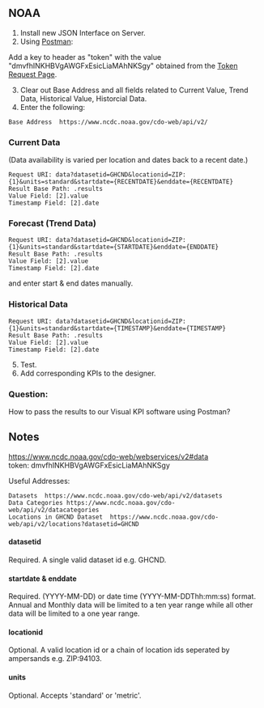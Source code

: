  ## NOAA
 
 1. Install new JSON Interface on Server.</br>
 2. Using [Postman](https://www.getpostman.com/docs/introduction):
 
 Add a key to header as "token" with the value "dmvfhINKHBVgAWGFxEsicLiaMAhNKSgy" obtained from the [Token Request Page](https://www.ncdc.noaa.gov/cdo-web/token).

 3. Clear out Base Address and all fields related to Current Value, Trend Data, Historical Value, Historcial Data.</br>
 4. Enter the following:</br>
 ```
 Base Address  https://www.ncdc.noaa.gov/cdo-web/api/v2/
 ```
 
 ### Current Data
 (Data availability is varied per location and dates back to a recent date.)
 ```
 Request URI: data?datasetid=GHCND&locationid=ZIP:{1}&units=standard&startdate={RECENTDATE}&enddate={RECENTDATE}
 Result Base Path: .results
 Value Field: [2].value
 Timestamp Field: [2].date
  ```
  
 ### Forecast (Trend Data)
 ```
 Request URI: data?datasetid=GHCND&locationid=ZIP:{1}&units=standard&startdate={STARTDATE}&enddate={ENDDATE}
 Result Base Path: .results
 Value Field: [2].value
 Timestamp Field: [2].date
 ```
 and enter start & end dates manually.
 
 ### Historical Data
 ```
 Request URI: data?datasetid=GHCND&locationid=ZIP:{1}&units=standard&startdate={TIMESTAMP}&enddate={TIMESTAMP}
 Result Base Path: .results
 Value Field: [2].value
 Timestamp Field: [2].date
 ```
 
 5. Test.
 6. Add corresponding KPIs to the designer.

### Question:
How to pass the results to our Visual KPI software using Postman?

## Notes
https://www.ncdc.noaa.gov/cdo-web/webservices/v2#data
</br>token:	dmvfhINKHBVgAWGFxEsicLiaMAhNKSgy

 Useful Addresses:
 ```
 Datasets  https://www.ncdc.noaa.gov/cdo-web/api/v2/datasets
 Data Categories https://www.ncdc.noaa.gov/cdo-web/api/v2/datacategories
 Locations in GHCND Dataset  https://www.ncdc.noaa.gov/cdo-web/api/v2/locations?datasetid=GHCND
 ```

#### datasetid 
Required. A single valid dataset id e.g. GHCND.

#### startdate & enddate
Required. (YYYY-MM-DD) or date time (YYYY-MM-DDThh:mm:ss) format. Annual and Monthly data will be limited to a ten year range while all other data will be limited to a one year range.

#### locationid
Optional. A valid location id or a chain of location ids seperated by ampersands e.g. ZIP:94103.

#### units
Optional. Accepts 'standard' or 'metric'.
